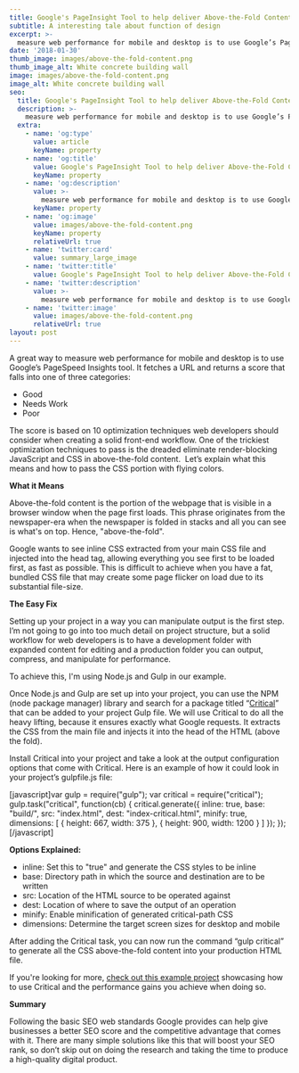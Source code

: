 ```yaml
---
title: Google's PageInsight Tool to help deliver Above-the-Fold Content
subtitle: A interesting tale about function of design
excerpt: >-
  measure web performance for mobile and desktop is to use Google’s PageSpeed Insights tool.
date: '2018-01-30'
thumb_image: images/above-the-fold-content.png
thumb_image_alt: White concrete building wall
image: images/above-the-fold-content.png
image_alt: White concrete building wall
seo:
  title: Google's PageInsight Tool to help deliver Above-the-Fold Content
  description: >-
    measure web performance for mobile and desktop is to use Google’s PageSpeed Insights tool.
  extra:
    - name: 'og:type'
      value: article
      keyName: property
    - name: 'og:title'
      value: Google's PageInsight Tool to help deliver Above-the-Fold Content
      keyName: property
    - name: 'og:description'
      value: >-
        measure web performance for mobile and desktop is to use Google’s PageSpeed Insights tool.
      keyName: property
    - name: 'og:image'
      value: images/above-the-fold-content.png
      keyName: property
      relativeUrl: true
    - name: 'twitter:card'
      value: summary_large_image
    - name: 'twitter:title'
      value: Google's PageInsight Tool to help deliver Above-the-Fold Content
    - name: 'twitter:description'
      value: >-
        measure web performance for mobile and desktop is to use Google’s PageSpeed Insights tool.
    - name: 'twitter:image'
      value: images/above-the-fold-content.png
      relativeUrl: true
layout: post
---
```


A great way to measure web performance for mobile and desktop is to use Google’s PageSpeed Insights tool. It fetches a URL and returns a score that falls into one of three categories:

- Good
- Needs Work
- Poor

The score is based on 10 optimization techniques web developers should consider when creating a solid front-end workflow. One of the trickiest optimization techniques to pass is the dreaded eliminate render-blocking JavaScript and CSS in above-the-fold content.  Let’s explain what this means and how to pass the CSS portion with flying colors.

**What it Means**

Above-the-fold content is the portion of the webpage that is visible in a browser window when the page first loads. This phrase originates from the newspaper-era when the newspaper is folded in stacks and all you can see is what's on top. Hence, "above-the-fold".

Google wants to see inline CSS extracted from your main CSS file and injected into the head tag, allowing everything you see first to be loaded first, as fast as possible. This is difficult to achieve when you have a fat, bundled CSS file that may create some page flicker on load due to its substantial file-size.

**The Easy Fix**

Setting up your project in a way you can manipulate output is the first step. I’m not going to go into too much detail on project structure, but a solid workflow for web developers is to have a development folder with expanded content for editing and a production folder you can output, compress, and manipulate for performance.

To achieve this, I'm using Node.js and Gulp in our example.

Once Node.js and Gulp are set up into your project, you can use the NPM (node package manager) library and search for a package titled “[Critical](https://www.npmjs.com/package/critical)” that can be added to your project Gulp file. We will use Critical to do all the heavy lifting, because it ensures exactly what Google requests. It extracts the CSS from the main file and injects it into the head of the HTML (above the fold).

Install Critical into your project and take a look at the output configuration options that come with Critical. Here is an example of how it could look in your project’s gulpfile.js file:

\[javascript\]var gulp = require("gulp"); var critical = require("critical"); gulp.task("critical", function(cb) { critical.generate({ inline: true, base: "build/", src: "index.html", dest: "index-critical.html", minify: true, dimensions: \[ { height: 667, width: 375 }, { height: 900, width: 1200 } \] }); }); \[/javascript\]

**Options Explained:**

- inline: Set this to "true" and generate the CSS styles to be inline
- base: Directory path in which the source and destination are to be written
- src: Location of the HTML source to be operated against
- dest: Location of where to save the output of an operation
- minify: Enable minification of generated critical-path CSS
- dimensions: Determine the target screen sizes for desktop and mobile

After adding the Critical task, you can now run the command “gulp critical” to generate all the CSS above-the-fold content into your production HTML file.

If you're looking for more, [check out this example project](https://github.com/addyosmani/critical-path-css-demo) showcasing how to use Critical and the performance gains you achieve when doing so.

**Summary**

Following the basic SEO web standards Google provides can help give businesses a better SEO score and the competitive advantage that comes with it. There are many simple solutions like this that will boost your SEO rank, so don’t skip out on doing the research and taking the time to produce a high-quality digital product.
